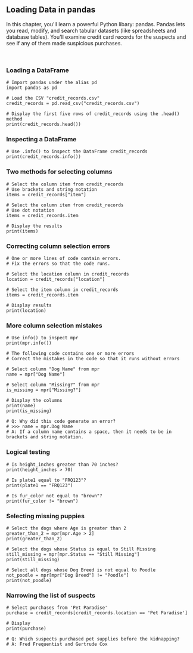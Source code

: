 ## Loading Data in pandas

In this chapter, you'll learn a powerful Python libary: pandas. Pandas lets you read, modify, and search tabular datasets (like spreadsheets and database tables). You'll examine credit card records for the suspects and see if any of them made suspicious purchases.

<br>

### Loading a DataFrame

```
# Import pandas under the alias pd
import pandas as pd

# Load the CSV "credit_records.csv"
credit_records = pd.read_csv("credit_records.csv")

# Display the first five rows of credit_records using the .head() method
print(credit_records.head())
```

### Inspecting a DataFrame

```
# Use .info() to inspect the DataFrame credit_records
print(credit_records.info())
```

### Two methods for selecting columns

```
# Select the column item from credit_records
# Use brackets and string notation
items = credit_records["item"]

# Select the column item from credit_records
# Use dot notation
items = credit_records.item

# Display the results
print(items)
```

### Correcting column selection errors

```
# One or more lines of code contain errors.
# Fix the errors so that the code runs.

# Select the location column in credit_records
location = credit_records["location"]

# Select the item column in credit_records
items = credit_records.item

# Display results
print(location)
```

### More column selection mistakes

```
# Use info() to inspect mpr
print(mpr.info())

# The following code contains one or more errors
# Correct the mistakes in the code so that it runs without errors

# Select column "Dog Name" from mpr
name = mpr["Dog Name"]

# Select column "Missing?" from mpr
is_missing = mpr["Missing?"]

# Display the columns
print(name)
print(is_missing)

# Q: Why did this code generate an error?
# >>> name = mpr.Dog Name
# A: If a column name contains a space, then it needs to be in brackets and string notation.
```

### Logical testing

```
# Is height_inches greater than 70 inches?
print(height_inches > 70)

# Is plate1 equal to "FRQ123"?
print(plate1 == "FRQ123")

# Is fur_color not equal to "brown"?
print(fur_color != "brown")
```

### Selecting missing puppies

```
# Select the dogs where Age is greater than 2
greater_than_2 = mpr[mpr.Age > 2]
print(greater_than_2)

# Select the dogs whose Status is equal to Still Missing
still_missing = mpr[mpr.Status == "Still Missing"]
print(still_missing)

# Select all dogs whose Dog Breed is not equal to Poodle
not_poodle = mpr[mpr["Dog Breed"] != "Poodle"]
print(not_poodle)
```

### Narrowing the list of suspects

```
# Select purchases from 'Pet Paradise'
purchase = credit_records[credit_records.location == 'Pet Paradise']

# Display
print(purchase)

# Q: Which suspects purchased pet supplies before the kidnapping?
# A: Fred Frequentist and Gertrude Cox
```
